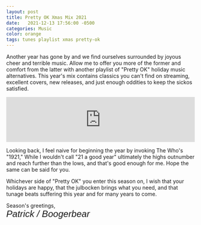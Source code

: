 ```yaml
---
layout: post
title: Pretty OK Xmas Mix 2021
date:   2021-12-13 17:56:00 -0500
categories: Music
color: orange
tags: tunes playlist xmas pretty-ok
---
```


Another year has gone by and we find ourselves surrounded by joyous cheer and terrible music. Allow me to offer you more of the former and comfort from the latter with another playlist of "Pretty OK" holiday music alternatives. This year's mix contains classics you can't find on streaming, excellent covers, new releases, and just enough oddities to keep the sickos satisfied.

<iframe width="100%" height="120" src="https://www.mixcloud.com/widget/iframe/?hide_cover=1&light=1&feed=%2Floudandabrasive%2Fpatricks-pretty-ok-xmas-mix-2021%2F" frameborder="0" ></iframe>

<!--more-->

Looking back, I feel naive for beginning the year by invoking The Who's "1921," While I wouldn't call "21 a good year" ultimately the highs outnumber and reach further than the lows, and that's good enough for me. Hope the same can be said for you.

Whichever side of "Pretty OK" you enter this season on, I wish that your holidays are happy, that the julbocken brings what you need, and that tunage beats suffering this year and for many years to come.

Season's greetings,
<br />
<span style="font: oblique 1.75em 'Vibur', sans-serif">Patrick / Boogerbear</span>
